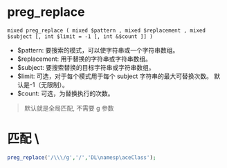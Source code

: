

# preg_replace

`mixed preg_replace ( mixed $pattern , mixed $replacement , mixed $subject [, int $limit = -1 [, int &$count ]] )`

- $pattern: 要搜索的模式，可以使字符串或一个字符串数组。
- $replacement: 用于替换的字符串或字符串数组。
- $subject: 要搜索替换的目标字符串或字符串数组。
- $limit: 可选，对于每个模式用于每个 subject 字符串的最大可替换次数。 默认是-1（无限制）。
- $count: 可选，为替换执行的次数。

> 默认就是全局匹配, 不需要 g 参数



# 匹配 \

```php
preg_replace('/\\\/g','/','DL\namesp\aceClass');
```

